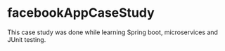 # facebookAppCaseStudy
This case study was done while learning Spring boot, microservices and JUnit testing.
